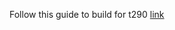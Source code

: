 

Follow this guide to build for t290 [link](https://wiki.lineageos.org/devices/gtowifi/build "link")